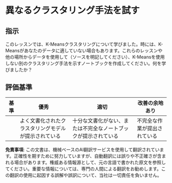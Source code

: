 # 異なるクラスタリング手法を試す

## 指示

このレッスンでは、K-Meansクラスタリングについて学びました。時には、K-Meansがあなたのデータに適していない場合もあります。これらのレッスンや他の場所からデータを使用して（ソースを明記してください）、K-Meansを使用しない別のクラスタリング手法を示すノートブックを作成してください。何を学びましたか？
## 評価基準

| 基準      | 優秀                                                         | 適切                                                                 | 改善の余地あり                |
| -------- | ------------------------------------------------------------- | -------------------------------------------------------------------- | ---------------------------- |
|          | よく文書化されたクラスタリングモデルが提示されている           | 十分な文書化がない、または不完全なノートブックが提示されている        | 不完全な作業が提出されている |

**免責事項**:
この文書は、機械ベースのAI翻訳サービスを使用して翻訳されています。正確性を期すために努力していますが、自動翻訳には誤りや不正確さが含まれる場合があります。権威ある情報源として、元の言語で書かれた原文を参照してください。重要な情報については、専門の人間による翻訳をお勧めします。この翻訳の使用に起因する誤解や誤訳について、当社は一切責任を負いません。